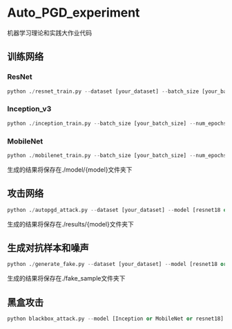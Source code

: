 # Auto_PGD_experiment

机器学习理论和实践大作业代码

## 训练网络

### ResNet

```python
python ./resnet_train.py --dataset [your_dataset] --batch_size [your_batch_size] --num_epochs [your_num_epochs] --model [resnet18 or resnet34 or resnet50]
```

### Inception_v3

```python
python ./inception_train.py --batch_size [your_batch_size] --num_epochs [your_num_epochs]
```

### MobileNet

```python
python ./mobilenet_train.py --batch_size [your_batch_size] --num_epochs [your_num_epochs]
```

生成的结果将保存在./model/{model}文件夹下

## 攻击网络

```python
python ./autopgd_attack.py --dataset [your_dataset] --model [resnet18 or resnet34 or resnet50]
```

生成的结果将保存在./results/{model}文件夹下

## 生成对抗样本和噪声

```python
python ./generate_fake.py --dataset [your_dataset] --model [resnet18 or resnet34 or resnet50]
```

生成的结果将保存在./fake_sample文件夹下

## 黑盒攻击

```python
python blackbox_attack.py --model [Inception or MobileNet or resnet18]
```
